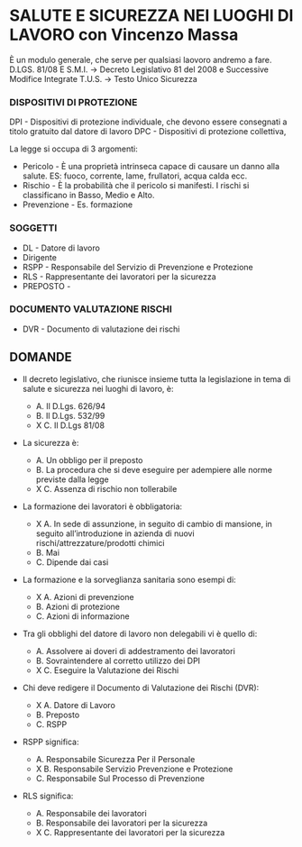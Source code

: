 # SALUTE E SICUREZZA NEI LUOGHI DI LAVORO con Vincenzo Massa

È un modulo generale, che serve per qualsiasi laovoro andremo a fare.
D.LGS. 81/08 E S.M.I. -> Decreto Legislativo 81 del 2008 e Successive Modifice Integrate 
T.U.S. -> Testo Unico Sicurezza

### DISPOSITIVI DI PROTEZIONE

DPI - Dispositivi di protezione individuale, che devono essere consegnati a titolo gratuito dal datore di lavoro
DPC - Dispositivi di protezione collettiva,

La legge si occupa di 3 argomenti:

- Pericolo - È una proprietà intrinseca capace di causare un danno alla salute. ES: fuoco, corrente, lame, frullatori, acqua calda ecc. 
- Rischio - È la probabilità che il pericolo si manifesti. I rischi si classificano in Basso, Medio e Alto.
- Prevenzione - Es. formazione

### SOGGETTI

- DL - Datore di lavoro
- Dirigente
- RSPP - Responsabile del Servizio di Prevenzione e Protezione
- RLS - Rappresentante dei lavoratori per la sicurezza
- PREPOSTO - 

### DOCUMENTO VALUTAZIONE RISCHI

- DVR - Documento di valutazione dei rischi

## DOMANDE

- Il decreto legislativo, che riunisce insieme tutta la legislazione in tema di salute e sicurezza nei luoghi di lavoro, è:
  -   A. Il D.Lgs. 626/94
  -   B. Il D.Lgs. 532/99
  - X C. Il D.Lgs 81/08

- La sicurezza è:
  -   A. Un obbligo per il preposto
  -   B. La procedura che si deve eseguire per adempiere alle norme previste dalla legge 
  - X C. Assenza di rischio non tollerabile

- La formazione dei lavoratori è obbligatoria:
  - X A. In sede di assunzione, in seguito di cambio di mansione, in seguito all’introduzione in azienda di nuovi rischi/attrezzature/prodotti chimici
  -   B. Mai
  -   C. Dipende dai casi

- La formazione e la sorveglianza sanitaria sono esempi di:
  - X A. Azioni di prevenzione
  -   B. Azioni di protezione
  -   C. Azioni di informazione

- Tra gli obblighi del datore di lavoro non delegabili vi è quello di:
  -   A. Assolvere ai doveri di addestramento dei lavoratori
  -   B. Sovraintendere al corretto utilizzo dei DPI
  - X C. Eseguire la Valutazione dei Rischi

- Chi deve redigere il Documento di Valutazione dei Rischi (DVR):
  - X A. Datore di Lavoro
  -   B. Preposto
  -   C. RSPP

- RSPP significa:
  -   A. Responsabile Sicurezza Per il Personale
  - X B. Responsabile Servizio Prevenzione e Protezione
  -   C. Responsabile Sul Processo di Prevenzione

- RLS significa:
  -   A. Responsabile dei lavoratori
  -   B. Responsabile dei lavoratori per la sicurezza
  - X C. Rappresentante dei lavoratori per la sicurezza


